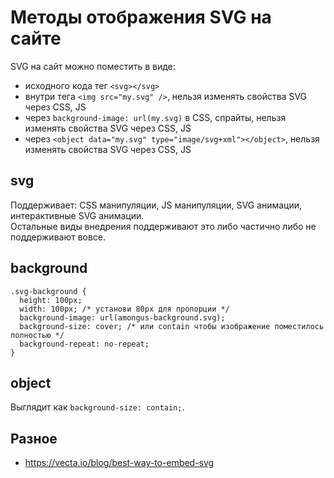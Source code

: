 # Методы отображения SVG на сайте
SVG на сайт можно поместить в виде:
- исходного кода тег `<svg></svg>`
- внутри тега `<img src="my.svg" />`, нельзя изменять свойства SVG через CSS, JS
- через `background-image: url(my.svg)` в CSS, спрайты, нельзя изменять свойства SVG через CSS, JS
- через `<object data="my.svg" type="image/svg+xml"></object>`, нельзя изменять свойства SVG через CSS, JS

## svg
Поддерживает: CSS манипуляции, JS манипуляции, SVG анимации, интерактивные SVG анимации.  
Остальные виды внедрения поддерживают это либо частично либо не поддерживают вовсе.

## background

    .svg-background {
      height: 100px;
      width: 100px; /* установи 80px для пропорции */
      background-image: url(amongus-background.svg);
      background-size: cover; /* или contain чтобы изображение поместилось полностью */
      background-repeat: no-repeat;
    }

## object
Выглядит как `background-size: contain;`.

## Разное
- https://vecta.io/blog/best-way-to-embed-svg
